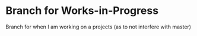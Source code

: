 # Branch for Works-in-Progress
Branch for when I am working on a projects (as to not interfere with master)
